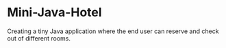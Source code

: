 # Mini-Java-Hotel

Creating a tiny Java application where the end user can reserve and check out of different rooms.
